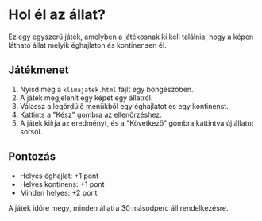 # Hol él az állat?

Ez egy egyszerű játék, amelyben a játékosnak ki kell találnia, hogy a képen látható állat melyik éghajlaton és kontinensen él.

## Játékmenet

1.  Nyisd meg a `klimajatek.html` fájlt egy böngészőben.
2.  A játék megjelenít egy képet egy állatról.
3.  Válassz a legördülő menükből egy éghajlatot és egy kontinenst.
4.  Kattints a "Kész" gombra az ellenőrzéshez.
5.  A játék kiírja az eredményt, és a "Következő" gombra kattintva új állatot sorsol.

## Pontozás

-   Helyes éghajlat: +1 pont
-   Helyes kontinens: +1 pont
-   Minden helyes: +2 pont

A játék időre megy, minden állatra 30 másodperc áll rendelkezésre.
